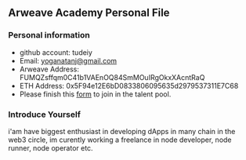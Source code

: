 ## Arweave Academy Personal File

### Personal information

- github account: tudeiy
- Email: yoganatanj@gmail.com
- Arweave Address: FUMQZsffqm0C41b1VAEnOQ84SmMOuIRgOkxXAcntRaQ
- ETH Address: 0x5F94e12E6bD0833806095635d2979537311E7C68
- Please finish this [form](https://docs.google.com/forms/d/e/1FAIpQLSfWA5fIIcBgmRppm3jNz5vmf9Mai_QMVil-2pO4r7YKn_Zhtw/viewform?usp=sf_link) to join in the talent pool.

### Introduce Yourself
 i'am have biggest enthusiast in developing dApps in many chain in the web3 circle, im curently working a freelance in node developer, node runner, node operator etc.